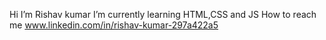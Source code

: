   Hi I’m Rishav kumar
   I’m currently learning HTML,CSS and JS
 How to reach me www.linkedin.com/in/rishav-kumar-297a422a5
